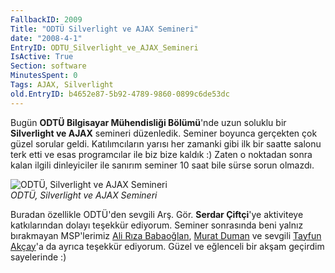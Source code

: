 ```yaml
---
FallbackID: 2009
Title: "ODTÜ Silverlight ve AJAX Semineri"
date: "2008-4-1"
EntryID: ODTU_Silverlight_ve_AJAX_Semineri
IsActive: True
Section: software
MinutesSpent: 0
Tags: AJAX, Silverlight
old.EntryID: b4652e87-5b92-4789-9860-0899c6de53dc
---
```

Bugün **ODTÜ Bilgisayar Mühendisliği Bölümü**'nde uzun soluklu bir
**Silverlight ve AJAX** semineri düzenledik. Seminer boyunca gerçekten
çok güzel sorular geldi. Katılımcıların yarısı her zamanki gibi ilk bir
saatte salonu terk etti ve esas programcılar ile biz bize kaldık :)
Zaten o noktadan sonra kalan ilgili dinleyiciler ile sanırım seminer 10
saat bile sürse sorun olmazdı.

![ODTÜ, Silverlight ve AJAX
Semineri](media/ODTU_Silverlight_ve_AJAX_Semineri/01042008_1.jpg)\
*ODTÜ, Silverlight ve AJAX Semineri*

Buradan özellikle ODTÜ'den sevgili Arş. Gör. **Serdar Çiftçi**'ye
aktiviteye katkılarından dolayı teşekkür ediyorum. Seminer sonrasında
beni yalnız bırakmayan MSP'lerimiz [Ali Rıza
Babaoğlan](http://www.alibabaoglan.com/), [Murat
Duman](http://www.muratduman.net/) ve sevgili [Tayfun
Akçay](http://www.tayfunakcay.com/)'a da ayrıca teşekkür ediyorum. Güzel
ve eğlenceli bir akşam geçirdim sayelerinde :)


